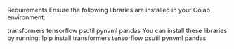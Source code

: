 Requirements
Ensure the following libraries are installed in your Colab environment:

transformers
tensorflow
psutil
pynvml
pandas
You can install these libraries by running:
!pip install transformers tensorflow psutil pynvml pandas
